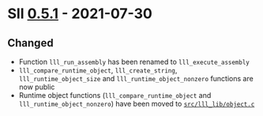 # Sll [0.5.1] - 2021-07-30

## Changed

- Function `lll_run_assembly` has been renamed to `lll_execute_assembly`
- `lll_compare_runtime_object`, `lll_create_string`, `lll_runtime_object_size` and `lll_runtime_object_nonzero` functions are now public
- Runtime object functions (`lll_compare_runtime_object` and `lll_runtime_object_nonzero`) have been moved to [`src/lll_lib/object.c`][0.5.1/src/lll_lib/object.c]

[0.5.1]: https://github.com/sl-lang/sll/compare/lll-v0.5.0...lll-v0.5.1
[0.5.1/src/lll_lib/object.c]: https://github.com/sl-lang/sll/blob/sll-v0.5.1/src/lll_lib/object.c
